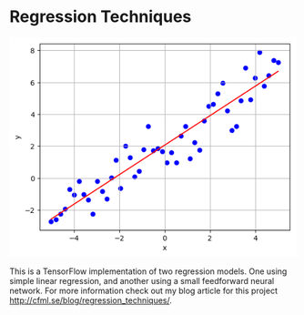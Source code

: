 # Regression Techniques

![Linear regression](linear_regression_train_1.png)

This is a TensorFlow implementation of two regression models. One using simple linear regression, and another using a small feedforward neural network. For more information check out my blog article for this project http://cfml.se/blog/regression_techniques/.
